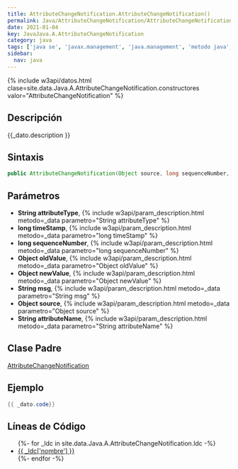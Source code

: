 ```yaml
---
title: AttributeChangeNotification.AttributeChangeNotification()
permalink: Java/AttributeChangeNotification/AttributeChangeNotification
date: 2021-01-04
key: JavaJava.A.AttributeChangeNotification
category: java
tags: ['java se', 'javax.management', 'java.management', 'metodo java', 'Java 1.5']
sidebar: 
  nav: java
---
```


{% include w3api/datos.html clase=site.data.Java.A.AttributeChangeNotification.constructores valor="AttributeChangeNotification" %}

## Descripción
{{_dato.description }}

## Sintaxis
~~~java
public AttributeChangeNotification(Object source, long sequenceNumber, long timeStamp, String msg, String attributeName, String attributeType, Object oldValue, Object newValue)
~~~

## Parámetros
* **String attributeType**,  {% include w3api/param_description.html metodo=_data parametro="String attributeType" %}
* **long timeStamp**,  {% include w3api/param_description.html metodo=_data parametro="long timeStamp" %}
* **long sequenceNumber**,  {% include w3api/param_description.html metodo=_data parametro="long sequenceNumber" %}
* **Object oldValue**,  {% include w3api/param_description.html metodo=_data parametro="Object oldValue" %}
* **Object newValue**,  {% include w3api/param_description.html metodo=_data parametro="Object newValue" %}
* **String msg**,  {% include w3api/param_description.html metodo=_data parametro="String msg" %}
* **Object source**,  {% include w3api/param_description.html metodo=_data parametro="Object source" %}
* **String attributeName**,  {% include w3api/param_description.html metodo=_data parametro="String attributeName" %}

## Clase Padre
[AttributeChangeNotification](/Java/AttributeChangeNotification/)

## Ejemplo
~~~java
{{ _dato.code}}
~~~

## Líneas de Código
<ul>
{%- for _ldc in site.data.Java.A.AttributeChangeNotification.ldc -%}
   <li>
       <a href="{{_ldc['url'] }}">{{ _ldc['nombre'] }}</a>
   </li>
{%- endfor -%}
</ul>
